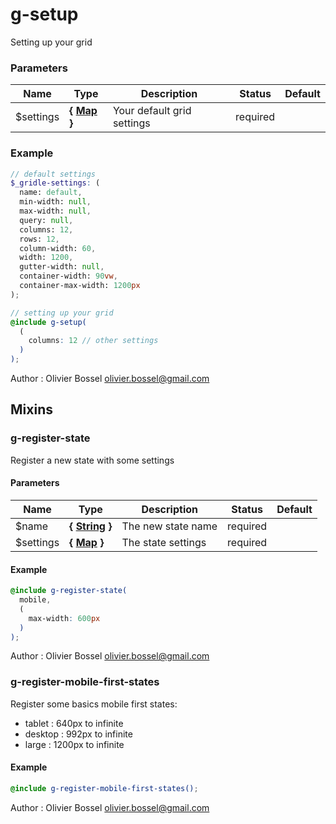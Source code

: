 # g-setup

Setting up your grid

### Parameters

| Name       | Type                                                                                | Description                | Status   | Default |
| ---------- | ----------------------------------------------------------------------------------- | -------------------------- | -------- | ------- |
| \$settings | **{ [Map](http://www.sass-lang.com/documentation/file.SASS_REFERENCE.html#maps) }** | Your default grid settings | required |

### Example

```scss
// default settings
$_gridle-settings: (
  name: default,
  min-width: null,
  max-width: null,
  query: null,
  columns: 12,
  rows: 12,
  column-width: 60,
  width: 1200,
  gutter-width: null,
  container-width: 90vw,
  container-max-width: 1200px
);

// setting up your grid
@include g-setup(
  (
    columns: 12 // other settings
  )
);
```

Author : Olivier Bossel [olivier.bossel@gmail.com](mailto:olivier.bossel@gmail.com)

## Mixins

### g-register-state

Register a new state with some settings

#### Parameters

| Name       | Type                                                                                                  | Description        | Status   | Default |
| ---------- | ----------------------------------------------------------------------------------------------------- | ------------------ | -------- | ------- |
| \$name     | **{ [String](http://www.sass-lang.com/documentation/file.SASS_REFERENCE.html#sass-script-strings) }** | The new state name | required |
| \$settings | **{ [Map](http://www.sass-lang.com/documentation/file.SASS_REFERENCE.html#maps) }**                   | The state settings | required |

#### Example

```scss
@include g-register-state(
  mobile,
  (
    max-width: 600px
  )
);
```

Author : Olivier Bossel [olivier.bossel@gmail.com](mailto:olivier.bossel@gmail.com)

### g-register-mobile-first-states

Register some basics mobile first states:

- tablet : 640px to infinite
- desktop : 992px to infinite
- large : 1200px to infinite

#### Example

```scss
@include g-register-mobile-first-states();
```

Author : Olivier Bossel [olivier.bossel@gmail.com](mailto:olivier.bossel@gmail.com)

